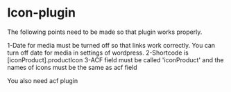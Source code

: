 # Icon-plugin

The following points need to be made so that plugin works properly.

1-Date for media must be turned off so that links work correctly. You can turn off date for media in settings of wordpress.
2-Shortcode is [iconProduct].productIcon
3-ACF field must be called 'iconProduct' and the names of icons  must be the same as acf field

You also need acf plugin
